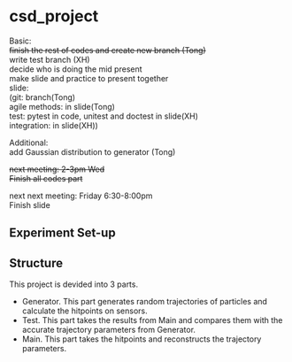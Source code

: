 # csd_project

Basic:  
<s>finish the rest of codes and create new branch (Tong)</s>  
write test branch (XH)  
decide who is doing the mid present  
make slide and practice to present together   
slide:  
(git: branch(Tong)  
agile methods: in slide(Tong)  
test: pytest in code, unitest and doctest in slide(XH)  
integration: in slide(XH))  

Additional:  
add Gaussian distribution to generator (Tong)  

<s>next meeting: 2-3pm Wed  
Finish all codes part  </s> 

next next meeting: Friday 6:30-8:00pm   
Finish slide

## Experiment Set-up

## Structure
This project is devided into 3 parts.

* Generator. This part generates random trajectories of particles and calculate the hitpoints on sensors.
* Test. This part takes the results from Main and compares them with the accurate trajectory parameters from Generator.
* Main. This part takes the hitpoints and reconstructs the trajectory parameters.
